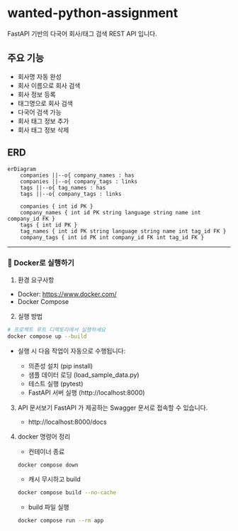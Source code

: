 # wanted-python-assignment

FastAPI 기반의 다국어 회사/태그 검색 REST API 입니다.

## 주요 기능

-   회사명 자동 완성
-   회사 이름으로 회사 검색
-   회사 정보 등록
-   태그명으로 회사 검색
-   다국어 검색 가능
-   회사 태그 정보 추가
-   회사 태그 정보 삭제

## ERD

```mermaid
erDiagram
    companies ||--o{ company_names : has
    companies ||--o{ company_tags : links
    tags ||--o{ tag_names : has
    tags ||--o{ company_tags : links

    companies { int id PK }
    company_names { int id PK string language string name int company_id FK }
    tags { int id PK }
    tag_names { int id PK string language string name int tag_id FK }
    company_tags { int id PK int company_id FK int tag_id FK }

```

---

### 🐳 Docker로 실행하기

1. 환경 요구사항

-   Docker: https://www.docker.com/
-   Docker Compose

2. 실행 방법

```bash
# 프로젝트 루트 디렉토리에서 실행하세요
docker compose up --build
```

-   실행 시 다음 작업이 자동으로 수행됩니다:

    -   의존성 설치 (pip install)
    -   샘플 데이터 로딩 (load_sample_data.py)
    -   테스트 실행 (pytest)
    -   FastAPI 서버 실행 (http://localhost:8000)

3. API 문서보기
   FastAPI 가 제공하는 Swagger 문서로 접속할 수 있습니다.

    - http://localhost:8000/docs

4. docker 명령어 정리

    - 컨테이너 종료

    ```bash
    docker compose down
    ```

    - 캐시 무시하고 build

    ```bash
    docker compose build --no-cache
    ```

    - build 파일 실행

    ```bash
    docker compose run --rm app
    ```
